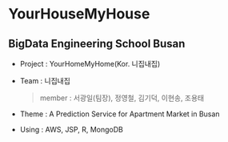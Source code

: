 # YourHouseMyHouse

## BigData Engineering School Busan

 - Project : YourHomeMyHome(Kor. 니집내집)

 - Team : 니집내집
   > member : 서광일(팀장), 정영철, 김기덕, 이현송, 조용태

 - Theme : A Prediction Service for Apartment Market in Busan

 - Using : AWS, JSP, R, MongoDB
